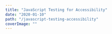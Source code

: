 ```yaml
---
title: "JavaScript Testing for Accessibility"
date: "2020-01-10"
path: "/javascript-testing-accessibility"
coverImage: ""
---
```

